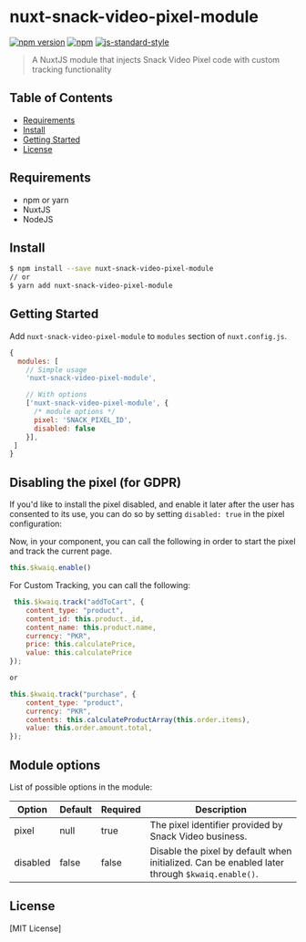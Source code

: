 # nuxt-snack-video-pixel-module

[![npm version](https://badge.fury.io/js/nuxt-snack-video-pixel-tracking-module.svg)](https://badge.fury.io/js/nuxt-snack-video-pixel-tracking-module)
[![npm](https://img.shields.io/npm/dt/nuxt-snack-video-pixel-tracking-module.svg?style=flat-square)](https://npmjs.com/package/nuxt-snack-video-pixel-tracking-module)
[![js-standard-style](https://img.shields.io/badge/code_style-standard-brightgreen.svg?style=flat-square)](http://standardjs.com)

> A NuxtJS module that injects Snack Video Pixel code with custom tracking functionality



## Table of Contents ##

* [Requirements](#requirements)
* [Install](#install)
* [Getting Started](#getting-started)
* [License](#license)

## Requirements

* npm or yarn
* NuxtJS
* NodeJS

## Install

```bash
$ npm install --save nuxt-snack-video-pixel-module
// or
$ yarn add nuxt-snack-video-pixel-module
```

## Getting Started

Add `nuxt-snack-video-pixel-module` to `modules` section of `nuxt.config.js`.
```js
{
  modules: [
    // Simple usage
    'nuxt-snack-video-pixel-module',

    // With options
    ['nuxt-snack-video-pixel-module', {
      /* module options */
      pixel: 'SNACK_PIXEL_ID',
      disabled: false
    }],
 ]
}
```


## Disabling the pixel (for GDPR)

If you'd like to install the pixel disabled, and enable it later after the user has consented to its use, you can do so by setting `disabled: true` in the pixel configuration:



Now, in your component, you can call the following in order to start the pixel and track the current page.

```js
this.$kwaiq.enable()
```
For Custom Tracking, you can call the following:

```js
 this.$kwaiq.track("addToCart", {
    content_type: "product",
    content_id: this.product._id,
    content_name: this.product.name,
    currency: "PKR",
    price: this.calculatePrice,
    value: this.calculatePrice
});

or

this.$kwaiq.track("purchase", {
    content_type: "product",
    currency: "PKR",
    contents: this.calculateProductArray(this.order.items),
    value: this.order.amount.total,
});
```

## Module options

List of possible options in the module:

| Option   | Default  | Required | Description                                                                                     |
|----------|----------|----------|-------------------------------------------------------------------------------------------------|
| pixel  | null     | true     | The pixel identifier provided by Snack Video business.                                          |
| disabled | false    | false    | Disable the pixel by default when initialized. Can be enabled later through `$kwaiq.enable()`. 


## License

[MIT License]
